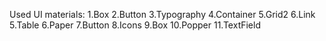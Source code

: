 Used UI materials:
1.Box
2.Button
3.Typography
4.Container
5.Grid2
6.Link
5.Table
6.Paper
7.Button
8.Icons
9.Box
10.Popper
11.TextField